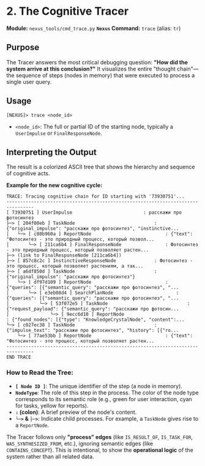 # 2. The Cognitive Tracer

**Module:** `nexus_tools/cmd_trace.py`
**`Nexus` Command:** `trace` (alias: `tr`)

## Purpose

The Tracer answers the most critical debugging question: **"How did the system arrive at this conclusion?"** It visualizes the entire "thought chain"—the sequence of steps (nodes in memory) that were executed to process a single user query.

## Usage

```
[NEXUS]> trace <node_id>
```
-   `<node_id>`: The full or partial ID of the starting node, typically a `UserImpulse` or `FinalResponseNode`.

## Interpreting the Output

The result is a colorized ASCII tree that shows the hierarchy and sequence of cognitive acts.

**Example for the new cognitive cycle:**
```
TRACE: Tracing cognitive chain for ID starting with '73930751'...
--------------------------------------------------------------------------------
[ 73930751 ] UserImpulse                          : расскажи про фотосинтез
├─> [ 204f00eb ] TaskNode                             : {"original_impulse": "расскажи про фотосинтез", "instinctive...
│   └─> [ c80b960a ] ReportNode                           : {"text": "Фотосинтез - это природный процесс, который позвол...
│       └─> [ 211ca6b4 ] FinalResponseNode                : Фотосинтез - это природный процесс, который позволяет растен...
├─> (link to FinalResponseNode [211ca6b4])
├─> [ 857c8c2c ] InstinctiveResponseNode              : Фотосинтез - это процесс, который позволяет растениям, а так...
├─> [ a6df850d ] TaskNode                             : {"original_impulse": "расскажи про фотосинтез"}
│   └─> [ df97d109 ] ReportNode                           : {"queries": [{"semantic_query": "расскажи про фотосинтез", "...
│       └─> [ e3eb08d4 ] SearchPlanNode                       : {"queries": [{"semantic_query": "расскажи про фотосинтез", "...
│           └─> [ 53f072e5 ] TaskNode                             : {"request_payload": {"semantic_query": "расскажи про фотосин...
│               └─> [ 9ecc6d10 ] ReportNode                           : {"found_nodes": [{"type": "KnowledgeCrystalNode", "content":...
└─> [ c027ec38 ] TaskNode                             : {"impulse_text": "расскажи про фотосинтез", "history": [{"ro...
    └─> [ 77ae53bb ] ReportNode                           : {"text": "Фотосинтез - это процесс, который позволяет растен...
--------------------------------------------------------------------------------
END TRACE
```

### How to Read the Tree:
-   **`[ Node ID ]`**: The unique identifier of the step (a node in memory).
-   **`NodeType`**: The role of this step in the process. The color of the node type corresponds to its semantic role (e.g., green for user interaction, cyan for tasks, yellow for reports).
-   **`:` (colon)**: A brief preview of the node's content.
-   **`└─>` & `├─>`**: Indicate child processes. For example, a `TaskNode` gives rise to a `ReportNode`.

The Tracer follows only **"process" edges** (like `IS_RESULT_OF`, `IS_TASK_FOR`, `WAS_SYNTHESIZED_FROM`, etc.), ignoring semantic edges (like `CONTAINS_CONCEPT`). This is intentional, to show the **operational logic** of the system rather than all related data.
